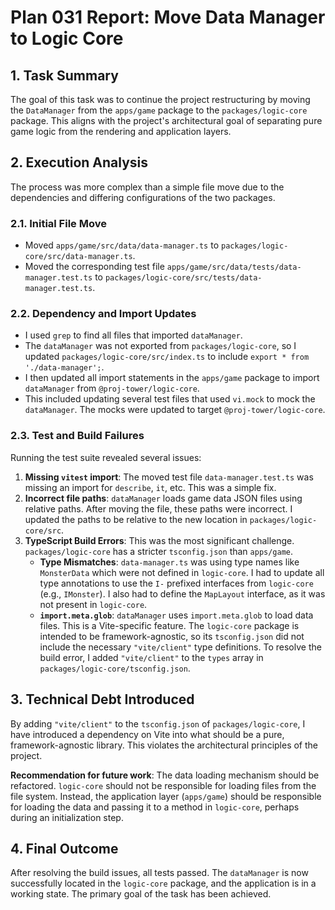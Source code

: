 # Plan 031 Report: Move Data Manager to Logic Core

## 1. Task Summary

The goal of this task was to continue the project restructuring by moving the `DataManager` from the `apps/game` package to the `packages/logic-core` package. This aligns with the project's architectural goal of separating pure game logic from the rendering and application layers.

## 2. Execution Analysis

The process was more complex than a simple file move due to the dependencies and differing configurations of the two packages.

### 2.1. Initial File Move

-   Moved `apps/game/src/data/data-manager.ts` to `packages/logic-core/src/data-manager.ts`.
-   Moved the corresponding test file `apps/game/src/data/tests/data-manager.test.ts` to `packages/logic-core/src/tests/data-manager.test.ts`.

### 2.2. Dependency and Import Updates

-   I used `grep` to find all files that imported `dataManager`.
-   The `dataManager` was not exported from `packages/logic-core`, so I updated `packages/logic-core/src/index.ts` to include `export * from './data-manager';`.
-   I then updated all import statements in the `apps/game` package to import `dataManager` from `@proj-tower/logic-core`.
-   This included updating several test files that used `vi.mock` to mock the `dataManager`. The mocks were updated to target `@proj-tower/logic-core`.

### 2.3. Test and Build Failures

Running the test suite revealed several issues:

1.  **Missing `vitest` import**: The moved test file `data-manager.test.ts` was missing an import for `describe`, `it`, etc. This was a simple fix.
2.  **Incorrect file paths**: `dataManager` loads game data JSON files using relative paths. After moving the file, these paths were incorrect. I updated the paths to be relative to the new location in `packages/logic-core/src`.
3.  **TypeScript Build Errors**: This was the most significant challenge. `packages/logic-core` has a stricter `tsconfig.json` than `apps/game`.
    -   **Type Mismatches**: `data-manager.ts` was using type names like `MonsterData` which were not defined in `logic-core`. I had to update all type annotations to use the `I-` prefixed interfaces from `logic-core` (e.g., `IMonster`). I also had to define the `MapLayout` interface, as it was not present in `logic-core`.
    -   **`import.meta.glob`**: `dataManager` uses `import.meta.glob` to load data files. This is a Vite-specific feature. The `logic-core` package is intended to be framework-agnostic, so its `tsconfig.json` did not include the necessary `"vite/client"` type definitions. To resolve the build error, I added `"vite/client"` to the `types` array in `packages/logic-core/tsconfig.json`.

## 3. Technical Debt Introduced

By adding `"vite/client"` to the `tsconfig.json` of `packages/logic-core`, I have introduced a dependency on Vite into what should be a pure, framework-agnostic library. This violates the architectural principles of the project.

**Recommendation for future work**: The data loading mechanism should be refactored. `logic-core` should not be responsible for loading files from the file system. Instead, the application layer (`apps/game`) should be responsible for loading the data and passing it to a method in `logic-core`, perhaps during an initialization step.

## 4. Final Outcome

After resolving the build issues, all tests passed. The `dataManager` is now successfully located in the `logic-core` package, and the application is in a working state. The primary goal of the task has been achieved.
